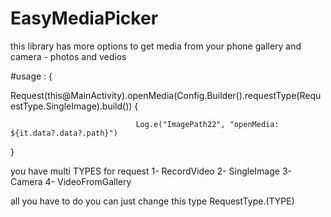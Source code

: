 # EasyMediaPicker
 this library has more options to get media from your phone gallery and camera - photos and vedios

#usage :
{

Request(this@MainActivity).openMedia(Config.Builder().requestType(RequestType.SingleImage).build()) {
                                
                                Log.e("ImagePath22", "openMedia: ${it.data?.data?.path}")
                                
}                                                                                    
                                                
  you have multi TYPES for request 
1- RecordVideo 
2- SingleImage
3- Camera
4- VideoFromGallery

all you have to do you can just change this type RequestType.(TYPE)
